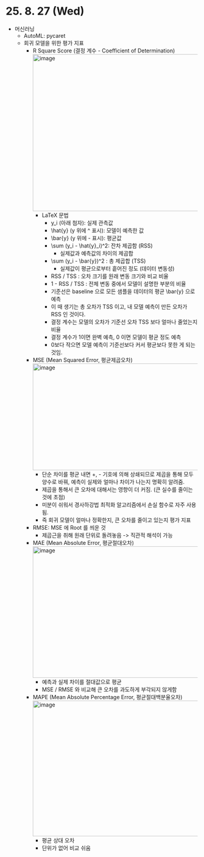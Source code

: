 # 25. 8. 27 (Wed)

* 머신러닝
  * AutoML: pycaret
  * 회귀 모델을 위한 평가 지표
    * R Square Score (결정 계수 - Coefficient of Determination)
      <img width="833" height="412" alt="image" src="https://github.com/user-attachments/assets/a0d9e063-4fa9-42dd-a1a1-e5b717dbc459" />
      * LaTeX 문법
        * y_i (아래 첨자): 실제 관측값
        * \hat{y} (y 위에 ^ 표시): 모델이 예측한 값
        * \bar{y} (y 위에 - 표시): 평균값
        * \sum (y_i - \hat{y}_i)^2: 잔차 제곱함 (RSS)
          * 실제값과 예측값의 차이의 제곱합
        * \sum (y_i - \bar{y})^2 : 총 제곱합 (TSS)
          * 실제값이 평균으로부터 흩어진 정도 (데이터 변동성)
        * RSS / TSS : 오차 크기를 원래 변동 크기와 비교 비율
        * 1 - RSS / TSS : 전체 변동 중에서 모델이 설명한 부분의 비율
        * 기준선은 baseline 으로 모든 샘플을 데이터의 평균 \bar{y} 으로 예측
        * 이 때 생기는 총 오차가 TSS 이고, 내 모델 예측이 만든 오차가 RSS 인 것이다.
        * 결정 계수는 모델의 오차가 기준선 오차 TSS 보다 얼마나 줄었는지 비율
        * 결정 계수가 1이면 완벽 예측, 0 이면 모델이 평균 정도 예측
        * 0보다 작으면 모델 예측이 기준선보다 커서 평균보다 못한 게 되는 것임.
    * MSE (Mean Squared Error, 평균제곱오차)
      <img width="508" height="280" alt="image" src="https://github.com/user-attachments/assets/13009ab6-84bc-474a-848e-91508cf7de1b" />
      * 단순 차이를 평균 내면 +, - 기호에 의해 상쇄되므로 제곱을 통해 모두 양수로 바꿔, 예측이 실제와 얼마나 차이가 나는지 명확히 알려줌.
      * 제곱을 통해서 큰 오차에 대해서는 영향이 더 커짐. (큰 실수를 줄이는 것에 초점)
      * 미분이 쉬워서 경사하강법 최적화 알고리즘에서 손실 함수로 자주 사용됨.
      * 즉 회귀 모델이 얼마나 정확한지, 큰 오차를 줄이고 있는지 평가 지표
    * RMSE: MSE 에 Root 를 씌운 것
      * 제곱근을 취해 원래 단위로 돌려놓음 -> 직관적 해석이 가능
    * MAE (Mean Absolute Error, 평균절대오차)
      <img width="817" height="345" alt="image" src="https://github.com/user-attachments/assets/4073376a-0355-429a-92ae-71ff4a1a8dd2" />
      * 예측과 실제 차이를 절대값으로 평균
      * MSE / RMSE 와 비교해 큰 오차를 과도하게 부각되지 않게함
    * MAPE (Mean Absolute Percentage Error, 평균절대백분율오차)
      <img width="829" height="356" alt="image" src="https://github.com/user-attachments/assets/44052e1f-333c-4be2-848e-f2c2935fa019" />
      * 평균 상대 오차
      * 단위가 없어 비교 쉬움
